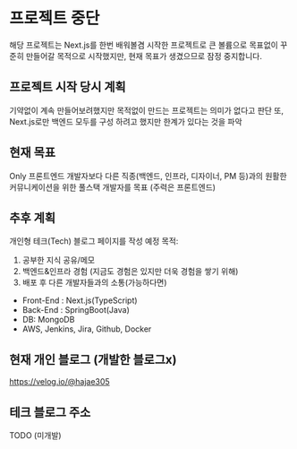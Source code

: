 # 프로젝트 중단
해당 프로젝트는 Next.js를 한번 배워볼겸 시작한 프로젝트로
큰 볼륨으로 목표없이 꾸준히 만들어갈 목적으로 시작했지만,
현재 목표가 생겼으므로 잠정 중지합니다.

## 프로젝트 시작 당시 계획
기약없이 계속 만들어보려했지만 목적없이 만드는 프로젝트는 의미가 없다고 판단
또, Next.js로만 백엔드 모두를 구성 하려고 했지만 한계가 있다는 것을 파악

## 현재 목표
Only 프론트엔드 개발자보다 다른 직종(백엔드, 인프라, 디자이너, PM 등)과의 원활한 커뮤니케이션을 위한 풀스택 개발자를 목표
(주력은 프론트엔드)

## 추후 계획
개인형 테크(Tech) 블로그 페이지를 작성 예정
목적: 
1. 공부한 지식 공유/메모
2. 백엔드&인프라 경험 (지금도 경험은 있지만 더욱 경험을 쌓기 위해)
3. 배포 후 다른 개발자들과의 소통(가능하다면)

- Front-End : Next.js(TypeScript)
- Back-End : SpringBoot(Java)
- DB: MongoDB
- AWS, Jenkins, Jira, Github, Docker

## 현재 개인 블로그 (개발한 블로그x)
https://velog.io/@hajae305

## 테크 블로그 주소
TODO (미개발)
